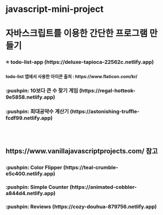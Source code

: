 # javascript-mini-project
<h1>자바스크립트를 이용한 간단한 프로그램 만들기</h1>

<h3>⭐ todo-list-app (https://deluxe-tapioca-22562c.netlify.app)</h3>
<h4> todo-list 앱에서 사용한 아이콘 출처 : https://www.flaticon.com/kr/ </h3>

<h3>:pushpin: 10보다 큰 수 찾기 게임 (https://regal-hotteok-9e5858.netlify.app)</h3>

<h3>:pushpin: 최대공약수 계산기 (https://astonishing-truffle-fcdf99.netlify.app)</h3>
<br><br>

<h2><a>https://www.vanillajavascriptprojects.com/</a> 참고<h2>
<h3>:pushpin: Color Flipper (https://teal-crumble-e5c400.netlify.app)</h3>
<h3>:pushpin: Simple Counter (https://animated-cobbler-a844d4.netlify.app)</h3>
<h3>:pushpin: Reviews (https://cozy-douhua-879756.netlify.app)</h3>
